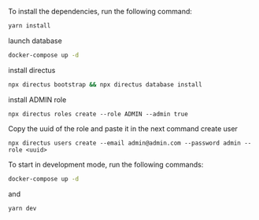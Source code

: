 To install the dependencies, run the following command:

```bash
yarn install
```

launch database

```bash
docker-compose up -d
```

install directus

```bash
npx directus bootstrap && npx directus database install

```

install ADMIN role

```
npx directus roles create --role ADMIN --admin true
```

Copy the uuid of the role and paste it in the next command
create user

```
npx directus users create --email admin@admin.com --password admin --role <uuid>
```

To start in development mode, run the following commands:

```bash
docker-compose up -d
```

and

```bash
yarn dev
```
